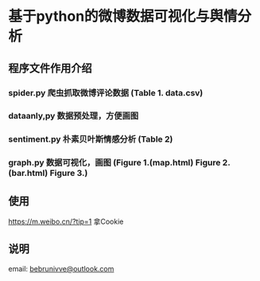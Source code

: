 # 基于python的微博数据可视化与舆情分析
## 程序文件作用介绍
### spider.py 爬虫抓取微博评论数据 (Table 1. data.csv)     
### dataanly,py 数据预处理，方便画图  
### sentiment.py 朴素贝叶斯情感分析 (Table 2)    
### graph.py 数据可视化，画图 (Figure 1.(map.html)  Figure 2. (bar.html)  Figure 3.)  
## 使用
https://m.weibo.cn/?tip=1 拿Cookie  
## 说明
email: bebrunivve@outlook.com

